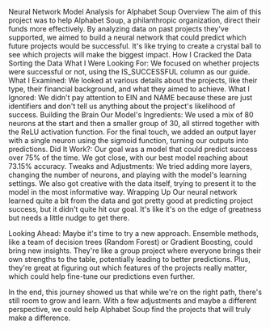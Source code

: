 Neural Network Model Analysis for Alphabet Soup
Overview
The aim of this project was to help Alphabet Soup, a philanthropic organization, direct their funds more effectively. By analyzing data on past projects they've supported, we aimed to build a neural network that could predict which future projects would be successful. It's like trying to create a crystal ball to see which projects will make the biggest impact.
How I Cracked the Data
Sorting the Data
What I Were Looking For: We focused on whether projects were successful or not, using the IS_SUCCESSFUL column as our guide.
What I Examined: We looked at various details about the projects, like their type, their financial background, and what they aimed to achieve.
What I Ignored: We didn't pay attention to EIN and NAME because these are just identifiers and don't tell us anything about the project's likelihood of success.
Building the Brain
Our Model's Ingredients: We used a mix of 80 neurons at the start and then a smaller group of 30, all stirred together with the ReLU activation function. For the final touch, we added an output layer with a single neuron using the sigmoid function, turning our outputs into predictions.
Did It Work?: Our goal was a model that could predict success over 75% of the time. We got close, with our best model reaching about 73.15% accuracy.
Tweaks and Adjustments: We tried adding more layers, changing the number of neurons, and playing with the model's learning settings. We also got creative with the data itself, trying to present it to the model in the most informative way.
Wrapping Up
Our neural network learned quite a bit from the data and got pretty good at predicting project success, but it didn't quite hit our goal. It's like it's on the edge of greatness but needs a little nudge to get there.

Looking Ahead: Maybe it's time to try a new approach. Ensemble methods, like a team of decision trees (Random Forest) or Gradient Boosting, could bring new insights. They're like a group project where everyone brings their own strengths to the table, potentially leading to better predictions. Plus, they're great at figuring out which features of the projects really matter, which could help fine-tune our predictions even further.

In the end, this journey showed us that while we're on the right path, there's still room to grow and learn. With a few adjustments and maybe a different perspective, we could help Alphabet Soup find the projects that will truly make a difference.
